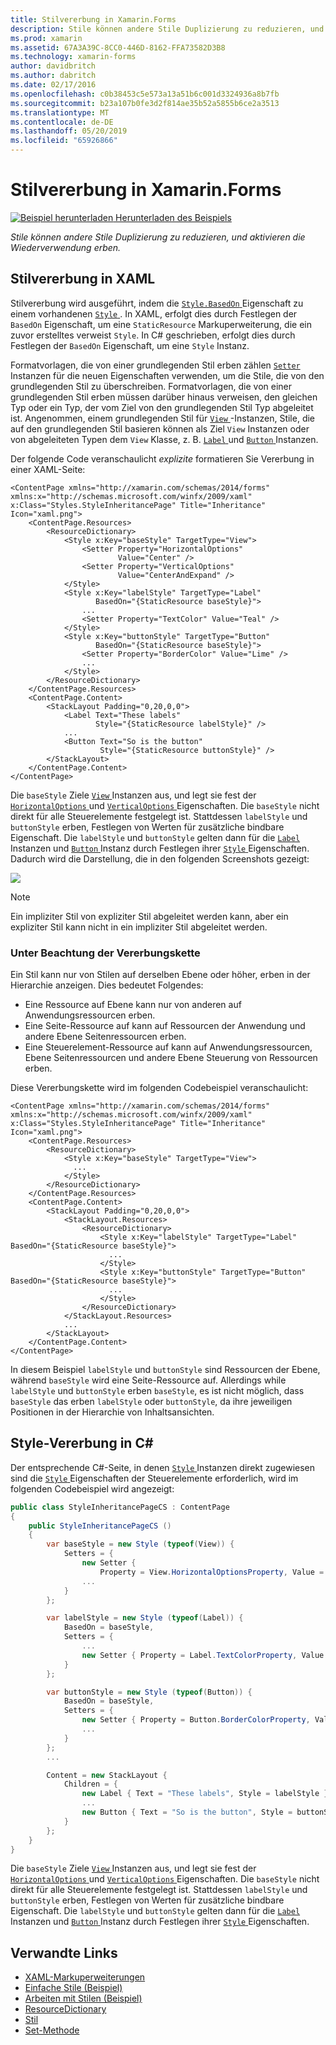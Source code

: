 ```yaml
---
title: Stilvererbung in Xamarin.Forms
description: Stile können andere Stile Duplizierung zu reduzieren, und aktivieren die Wiederverwendung erben. In diesem Artikel wird erläutert, wie stilvererbung in einer Xamarin.Forms-Anwendung ausgeführt wird.
ms.prod: xamarin
ms.assetid: 67A3A39C-8CC0-446D-8162-FFA73582D3B8
ms.technology: xamarin-forms
author: davidbritch
ms.author: dabritch
ms.date: 02/17/2016
ms.openlocfilehash: c0b38453c5e573a13a51b6c001d3324936a8b7fb
ms.sourcegitcommit: b23a107b0fe3d2f814ae35b52a5855b6ce2a3513
ms.translationtype: MT
ms.contentlocale: de-DE
ms.lasthandoff: 05/20/2019
ms.locfileid: "65926866"
---
```

# <a name="style-inheritance-in-xamarinforms"></a>Stilvererbung in Xamarin.Forms

[![Beispiel herunterladen](~/media/shared/download.png) Herunterladen des Beispiels](https://developer.xamarin.com/samples/xamarin-forms/UserInterface/Styles/BasicStyles/)

_Stile können andere Stile Duplizierung zu reduzieren, und aktivieren die Wiederverwendung erben._

## <a name="style-inheritance-in-xaml"></a>Stilvererbung in XAML

Stilvererbung wird ausgeführt, indem die [ `Style.BasedOn` ](xref:Xamarin.Forms.Style.BasedOn) Eigenschaft zu einem vorhandenen [ `Style` ](xref:Xamarin.Forms.Style). In XAML, erfolgt dies durch Festlegen der `BasedOn` Eigenschaft, um eine `StaticResource` Markuperweiterung, die ein zuvor erstelltes verweist `Style`. In C# geschrieben, erfolgt dies durch Festlegen der `BasedOn` Eigenschaft, um eine `Style` Instanz.

Formatvorlagen, die von einer grundlegenden Stil erben zählen [ `Setter` ](xref:Xamarin.Forms.Setter) Instanzen für die neuen Eigenschaften verwenden, um die Stile, die von den grundlegenden Stil zu überschreiben. Formatvorlagen, die von einer grundlegenden Stil erben müssen darüber hinaus verweisen, den gleichen Typ oder ein Typ, der vom Ziel von den grundlegenden Stil Typ abgeleitet ist. Angenommen, einem grundlegenden Stil für [ `View` ](xref:Xamarin.Forms.View) -Instanzen, Stile, die auf den grundlegenden Stil basieren können als Ziel `View` Instanzen oder von abgeleiteten Typen dem `View` Klasse, z. B. [ `Label` ](xref:Xamarin.Forms.Label) und [ `Button` ](xref:Xamarin.Forms.Button) Instanzen.

Der folgende Code veranschaulicht *explizite* formatieren Sie Vererbung in einer XAML-Seite:

```xaml
<ContentPage xmlns="http://xamarin.com/schemas/2014/forms" xmlns:x="http://schemas.microsoft.com/winfx/2009/xaml" x:Class="Styles.StyleInheritancePage" Title="Inheritance" Icon="xaml.png">
    <ContentPage.Resources>
        <ResourceDictionary>
            <Style x:Key="baseStyle" TargetType="View">
                <Setter Property="HorizontalOptions"
                        Value="Center" />
                <Setter Property="VerticalOptions"
                        Value="CenterAndExpand" />
            </Style>
            <Style x:Key="labelStyle" TargetType="Label"
                   BasedOn="{StaticResource baseStyle}">
                ...
                <Setter Property="TextColor" Value="Teal" />
            </Style>
            <Style x:Key="buttonStyle" TargetType="Button"
                   BasedOn="{StaticResource baseStyle}">
                <Setter Property="BorderColor" Value="Lime" />
                ...
            </Style>
        </ResourceDictionary>
    </ContentPage.Resources>
    <ContentPage.Content>
        <StackLayout Padding="0,20,0,0">
            <Label Text="These labels"
                   Style="{StaticResource labelStyle}" />
            ...
            <Button Text="So is the button"
                    Style="{StaticResource buttonStyle}" />
        </StackLayout>
    </ContentPage.Content>
</ContentPage>
```

Die `baseStyle` Ziele [ `View` ](xref:Xamarin.Forms.View) Instanzen aus, und legt sie fest der [ `HorizontalOptions` ](xref:Xamarin.Forms.View.HorizontalOptions) und [ `VerticalOptions` ](xref:Xamarin.Forms.View.VerticalOptions) Eigenschaften. Die `baseStyle` nicht direkt für alle Steuerelemente festgelegt ist. Stattdessen `labelStyle` und `buttonStyle` erben, Festlegen von Werten für zusätzliche bindbare Eigenschaft. Die `labelStyle` und `buttonStyle` gelten dann für die [ `Label` ](xref:Xamarin.Forms.Label) Instanzen und [ `Button` ](xref:Xamarin.Forms.Button) Instanz durch Festlegen ihrer [ `Style` ](xref:Xamarin.Forms.NavigableElement.Style) Eigenschaften. Dadurch wird die Darstellung, die in den folgenden Screenshots gezeigt:

[![](inheritance-images/style-inheritance.png)](inheritance-images/style-inheritance-large.png#lightbox)

> [!NOTE]
> Ein impliziter Stil von expliziter Stil abgeleitet werden kann, aber ein expliziter Stil kann nicht in ein impliziter Stil abgeleitet werden.

### <a name="respecting-the-inheritance-chain"></a>Unter Beachtung der Vererbungskette

Ein Stil kann nur von Stilen auf derselben Ebene oder höher, erben in der Hierarchie anzeigen. Dies bedeutet Folgendes:

- Eine Ressource auf Ebene kann nur von anderen auf Anwendungsressourcen erben.
- Eine Seite-Ressource auf kann auf Ressourcen der Anwendung und andere Ebene Seitenressourcen erben.
- Eine Steuerelement-Ressource auf kann auf Anwendungsressourcen, Ebene Seitenressourcen und andere Ebene Steuerung von Ressourcen erben.

Diese Vererbungskette wird im folgenden Codebeispiel veranschaulicht:

```xaml
<ContentPage xmlns="http://xamarin.com/schemas/2014/forms" xmlns:x="http://schemas.microsoft.com/winfx/2009/xaml" x:Class="Styles.StyleInheritancePage" Title="Inheritance" Icon="xaml.png">
    <ContentPage.Resources>
        <ResourceDictionary>
            <Style x:Key="baseStyle" TargetType="View">
              ...
            </Style>
        </ResourceDictionary>
    </ContentPage.Resources>
    <ContentPage.Content>
        <StackLayout Padding="0,20,0,0">
            <StackLayout.Resources>
                <ResourceDictionary>
                    <Style x:Key="labelStyle" TargetType="Label" BasedOn="{StaticResource baseStyle}">
                      ...
                    </Style>
                    <Style x:Key="buttonStyle" TargetType="Button" BasedOn="{StaticResource baseStyle}">
                      ...
                    </Style>
                </ResourceDictionary>
            </StackLayout.Resources>
            ...
        </StackLayout>
    </ContentPage.Content>
</ContentPage>
```

In diesem Beispiel `labelStyle` und `buttonStyle` sind Ressourcen der Ebene, während `baseStyle` wird eine Seite-Ressource auf. Allerdings while `labelStyle` und `buttonStyle` erben `baseStyle`, es ist nicht möglich, dass `baseStyle` das erben `labelStyle` oder `buttonStyle`, da ihre jeweiligen Positionen in der Hierarchie von Inhaltsansichten.

## <a name="style-inheritance-in-c35"></a>Style-Vererbung in C&#35;

Der entsprechende C#-Seite, in denen [ `Style` ](xref:Xamarin.Forms.Style) Instanzen direkt zugewiesen sind die [ `Style` ](xref:Xamarin.Forms.NavigableElement.Style) Eigenschaften der Steuerelemente erforderlich, wird im folgenden Codebeispiel wird angezeigt:

```csharp
public class StyleInheritancePageCS : ContentPage
{
    public StyleInheritancePageCS ()
    {
        var baseStyle = new Style (typeof(View)) {
            Setters = {
                new Setter {
                    Property = View.HorizontalOptionsProperty, Value = LayoutOptions.Center    },
                ...
            }
        };

        var labelStyle = new Style (typeof(Label)) {
            BasedOn = baseStyle,
            Setters = {
                ...
                new Setter { Property = Label.TextColorProperty, Value = Color.Teal    }
            }
        };

        var buttonStyle = new Style (typeof(Button)) {
            BasedOn = baseStyle,
            Setters = {
                new Setter { Property = Button.BorderColorProperty, Value =    Color.Lime },
                ...
            }
        };
        ...

        Content = new StackLayout {
            Children = {
                new Label { Text = "These labels", Style = labelStyle },
                ...
                new Button { Text = "So is the button", Style = buttonStyle }
            }
        };
    }
}
```

Die `baseStyle` Ziele [ `View` ](xref:Xamarin.Forms.View) Instanzen aus, und legt sie fest der [ `HorizontalOptions` ](xref:Xamarin.Forms.View.HorizontalOptions) und [ `VerticalOptions` ](xref:Xamarin.Forms.View.VerticalOptions) Eigenschaften. Die `baseStyle` nicht direkt für alle Steuerelemente festgelegt ist. Stattdessen `labelStyle` und `buttonStyle` erben, Festlegen von Werten für zusätzliche bindbare Eigenschaft. Die `labelStyle` und `buttonStyle` gelten dann für die [ `Label` ](xref:Xamarin.Forms.Label) Instanzen und [ `Button` ](xref:Xamarin.Forms.Button) Instanz durch Festlegen ihrer [ `Style` ](xref:Xamarin.Forms.NavigableElement.Style) Eigenschaften.

## <a name="related-links"></a>Verwandte Links

- [XAML-Markuperweiterungen](~/xamarin-forms/xaml/xaml-basics/xaml-markup-extensions.md)
- [Einfache Stile (Beispiel)](https://developer.xamarin.com/samples/xamarin-forms/UserInterface/Styles/BasicStyles/)
- [Arbeiten mit Stilen (Beispiel)](https://developer.xamarin.com/samples/xamarin-forms/WorkingWithStyles/)
- [ResourceDictionary](xref:Xamarin.Forms.ResourceDictionary)
- [Stil](xref:Xamarin.Forms.Style)
- [Set-Methode](xref:Xamarin.Forms.Setter)
